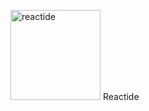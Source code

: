 <img alt="reactide" src="http://reactide.io.s3-website-us-west-1.amazonaws.com/images/reactide-logo.png" width="144"> Reactide

